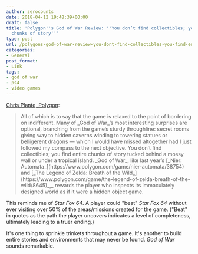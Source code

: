 ```yaml
---
author: zerocounts
date: 2018-04-12 19:48:39+00:00
draft: false
title: 'Polygon''s God of War Review: ''You don’t find collectibles; you find entire
  chunks of story'''
type: post
url: /polygons-god-of-war-review-you-dont-find-collectibles-you-find-entire-chunks-of-story/
categories:
- General
post_format:
- Link
tags:
- god of war
- ps4
- video games
---
```


[Chris Plante, Polygon](https://www.polygon.com/2018/4/12/17226486/god-of-war-review-ps4-2018):


<blockquote>All of which is to say that the game is relaxed to the point of bordering on indifferent. Many of _God of War_’s most interesting surprises are optional, branching from the game’s sturdy throughline: secret rooms giving way to hidden caverns winding to towering statues or belligerent dragons — which I would have missed altogether had I just followed my compass to the next objective. You don’t find collectibles; you find entire chunks of story tucked behind a mossy wall or under a tropical island. _God of War_, like last year’s [_Nier: Automata_](https://www.polygon.com/game/nier-automata/38754) and [_The Legend of Zelda: Breath of the Wild_](https://www.polygon.com/game/the-legend-of-zelda-breath-of-the-wild/8645)_,_ rewards the player who inspects its immaculately designed world as if it were a hidden object game.</blockquote>


This reminds me of _Star Fox 64_. A player could "beat" _Star Fox 64_ without ever visiting over 50% of the areas/missions created for the game. ("Beat" in quotes as the path the player uncovers indicates a level of completeness, ultimately leading to a truer ending.)

It's one thing to sprinkle trinkets throughout a game. It's another to build entire stories and environments that may never be found. _God of War_ sounds remarkable.
